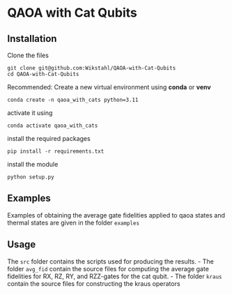 # QAOA with Cat Qubits

## Installation <a name="installation"></a>
  Clone the files
  ```
  git clone git@github.com:Wikstahl/QAOA-with-Cat-Qubits
  cd QAOA-with-Cat-Qubits
  ```
  Recommended: Create a new virtual environment using **conda** or **venv**
  ```
  conda create -n qaoa_with_cats python=3.11
  ```
  activate it using
  ```
  conda activate qaoa_with_cats
  ```
  install the required packages
  ```
  pip install -r requirements.txt
  ```
  install the module
  ```
  python setup.py
  ```

## Examples <a name="examples"></a>
Examples of obtaining the average gate fidelities applied to qaoa states and thermal states are given in the folder `examples`

## Usage <a name="usage"></a>
The `src` folder contains the scripts used for producing the results.
    - The folder `avg_fid` contain the source files for computing the average gate fidelities for RX, RZ, RY, and RZZ-gates for the cat qubit.
    - The folder `kraus` contain the source files for constructing the kraus operators 
